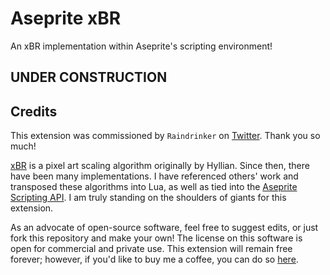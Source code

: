# Aseprite xBR
An xBR implementation within Aseprite's scripting environment!

## UNDER CONSTRUCTION

## Credits

This extension was commissioned by `Raindrinker` on [Twitter](https://twitter.com/Raindrinker_dev). Thank you so much!

[xBR](https://forums.libretro.com/t/xbr-algorithm-tutorial/123) is a pixel art scaling algorithm originally by Hyllian. Since then, there have been many implementations. I have referenced others' work and transposed these algorithms into Lua, as well as tied into the [Aseprite Scripting API](https://github.com/aseprite/api). I am truly standing on the shoulders of giants for this extension.

As an advocate of open-source software, feel free to suggest edits, or just fork this repository and make your own! The license on this software is open for commercial and private use. This extension will remain free forever; however, if you'd like to buy me a coffee, you can do so [here](https://ko-fi.com/fletchmakesstuff).